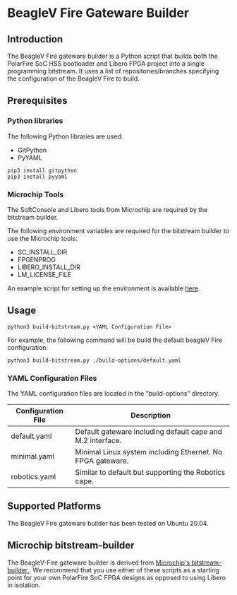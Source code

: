 # BeagleV Fire Gateware Builder

## Introduction
The BeagleV Fire gateware builder is a Python script that builds both the PolarFire SoC HSS bootloader and Libero FPGA project into a single programming bitstream. It uses a list of repositories/branches specifying the configuration of the BeagleV Fire to build.


## Prerequisites
### Python libraries
The following Python libraries are used:
- GitPython
- PyYAML

```
pip3 install gitpython
pip3 install pyyaml
```

### Microchip Tools
The SoftConsole and Libero tools from Microchip are required by the bitstream builder.

The following environment variables are required for the bitstream builder to use the Microchip tools:
- SC_INSTALL_DIR
- FPGENPROG
- LIBERO_INSTALL_DIR
- LM_LICENSE_FILE

An example script for setting up the environment is available [here](https://openbeagle.org/beaglev-fire/Microchip-FPGA-Tools-Setup). 

## Usage

```
python3 build-bitstream.py <YAML Configuration File>
```

For example, the following command will be build the default beagleV Fire configuration:
```
python3 build-bitstream.py ./build-options/default.yaml
```


### YAML Configuration Files
The YAML configuration files are located in the "build-options" directory.

| Configuration File | Description                                                |
| ------------------ | ---------------------------------------------------------- |
| default.yaml       | Default gateware including default cape and M.2 interface. |
| minimal.yaml       | Minimal Linux system including Ethernet. No FPGA gateware. |
| robotics.yaml      | Similar to default but supporting the Robotics cape.       |

## Supported Platforms
The BeagleV Fire gateware builder has been tested on Ubuntu 20.04.

## Microchip bitstream-builder
The BeagleV-Fire gateware builder is derived from [Microchip's bitstream-builder ](https://github.com/polarfire-soc/icicle-kit-minimal-bring-up-design-bitstream-builder). We recommend that you use either of these scripts as a starting point for your own PolarFire SoC FPGA designs as opposed to using Libero in isolation.